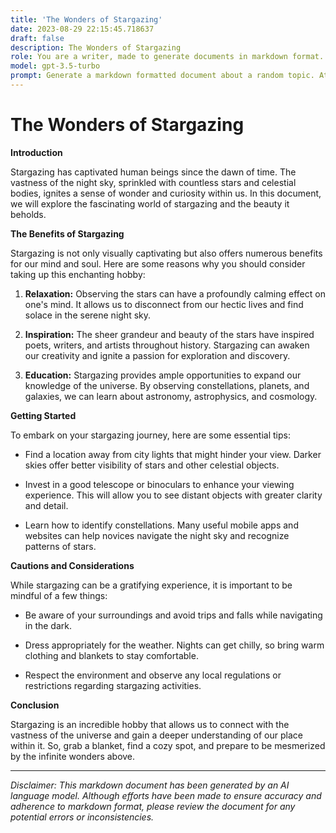 ```yaml
---
title: 'The Wonders of Stargazing'
date: 2023-08-29 22:15:45.718637
draft: false
description: The Wonders of Stargazing
role: You are a writer, made to generate documents in markdown format. It is very important that all of the documents you generate are in valid markdown format.
model: gpt-3.5-turbo
prompt: Generate a markdown formatted document about a random topic. At the bottom, include a disclaimer explaining that the document was generated by you. The first line of the document should be the title. Make sure that the entire document is in proper markdown format, using a mix of various tags to make the document visually appealing.
---
```


# The Wonders of Stargazing

**Introduction**

Stargazing has captivated human beings since the dawn of time. The vastness of the night sky, sprinkled with countless stars and celestial bodies, ignites a sense of wonder and curiosity within us. In this document, we will explore the fascinating world of stargazing and the beauty it beholds.

**The Benefits of Stargazing**

Stargazing is not only visually captivating but also offers numerous benefits for our mind and soul. Here are some reasons why you should consider taking up this enchanting hobby:

1. **Relaxation:** Observing the stars can have a profoundly calming effect on one's mind. It allows us to disconnect from our hectic lives and find solace in the serene night sky.

2. **Inspiration:** The sheer grandeur and beauty of the stars have inspired poets, writers, and artists throughout history. Stargazing can awaken our creativity and ignite a passion for exploration and discovery.

3. **Education:** Stargazing provides ample opportunities to expand our knowledge of the universe. By observing constellations, planets, and galaxies, we can learn about astronomy, astrophysics, and cosmology.

**Getting Started**

To embark on your stargazing journey, here are some essential tips:

- Find a location away from city lights that might hinder your view. Darker skies offer better visibility of stars and other celestial objects.

- Invest in a good telescope or binoculars to enhance your viewing experience. This will allow you to see distant objects with greater clarity and detail.

- Learn how to identify constellations. Many useful mobile apps and websites can help novices navigate the night sky and recognize patterns of stars.

**Cautions and Considerations**

While stargazing can be a gratifying experience, it is important to be mindful of a few things:

- Be aware of your surroundings and avoid trips and falls while navigating in the dark.

- Dress appropriately for the weather. Nights can get chilly, so bring warm clothing and blankets to stay comfortable.

- Respect the environment and observe any local regulations or restrictions regarding stargazing activities.

**Conclusion**

Stargazing is an incredible hobby that allows us to connect with the vastness of the universe and gain a deeper understanding of our place within it. So, grab a blanket, find a cozy spot, and prepare to be mesmerized by the infinite wonders above.

---

*Disclaimer: This markdown document has been generated by an AI language model. Although efforts have been made to ensure accuracy and adherence to markdown format, please review the document for any potential errors or inconsistencies.*